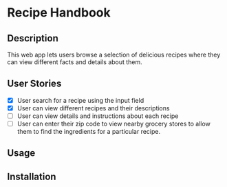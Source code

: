 # Recipe Handbook

## Description

This web app lets users browse a selection of delicious recipes where they can view different facts and details about them.

## User Stories

- [x] User search for a recipe using the input field
- [x] User can view different recipes and their descriptions
- [ ] User can view details and instructions about each recipe
- [ ] User can enter their zip code to view nearby grocery stores to allow them to find the ingredients for a particular recipe.

## Usage

## Installation

